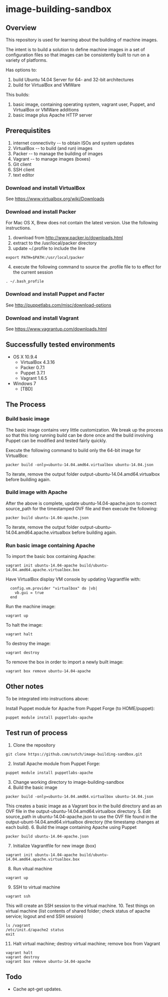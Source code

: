 image-building-sandbox
======================

Overview
--------

This repository is used for learning about the building of machine images.

The intent is to build a solution to define machine images in a set of configuration files so that images can be consistently built to run on a variety of platforms.

Has options to:
  1. build Ubuntu 14.04 Server for 64- and 32-bit architectures
  2. build for VirtualBox and VMWare

This builds:
  1. basic image, containing operating system, vagrant user, Puppet, and VirtualBox or VMWare additions
  2. basic image plus Apache HTTP server


Prerequistites
--------------

  1. internet connectivity -- to obtain ISOs and system updates
  2. VirtualBox -- to build (and run) images
  3. Packer -- to manage the building of images
  4. Vagrant -- to manage images (boxes)
  5. Git client
  6. SSH client
  7. text editor

### Download and install VirtualBox

See https://www.virtualbox.org/wiki/Downloads

### Download and install Packer

For Mac OS X, Brew does not contain the latest version. Use the following instructions.

  1. download from http://www.packer.io/downloads.html
  2. extract to the /usr/local/packer directory
  3. update ~/.profile to include the line
   ```
   export PATH=$PATH:/usr/local/packer
   ```
  4. execute the following command to source the .profile file to to effect for the current session
   ```
   . ~/.bash_profile
   ```

### Download and install Puppet and Facter

See http://puppetlabs.com/misc/download-options

### Download and install Vagrant

See https://www.vagrantup.com/downloads.html

Successfully tested environments
--------------------------------

  * OS X 10.9.4
    * VirtualBox 4.3.16
    * Packer 0.7.1
    * Puppet 3.7.1
    * Vagrant 1.6.5
  * Windows 7
    * [TBD]

The Process
-----------

### Build basic image 

The basic image contains very little customization.  We break up the process so that this long running build can be done once and the build involving Puppet can be modified and tested fairly quickly.

Execute the following command to build only the 64-bit image for VirtualBox:
```
packer build -only=ubuntu-14.04.amd64.virtualbox ubuntu-14.04.json
```

To iterate, remove the output folder output-ubuntu-14.04.amd64.virtualbox before building again.

### Build image with Apache

After the above is complete, update ubuntu-14.04-apache.json to correct source_path for the timestamped OVF file and then execute the following: 

```
packer build ubuntu-14.04-apache.json
```

To iterate, remove the output folder output-ubuntu-14.04.amd64.apache.virtualbox before building again.

### Run basic image containing Apache

To import the basic box containing Apache:
```
vagrant init ubuntu-14.04-apache build/ubuntu-14.04.amd64.apache.virtualbox.box
```

Have VirtualBox display VM console by updating Vagrantfile with:
```
  config.vm.provider "virtualbox" do |vb|
    vb.gui = true
  end
```

Run the machine image:
```
vagrant up
```

To halt the image:
```
vagrant halt
```

To destroy the image:
```
vagrant destroy
```

To remove the box in order to import a newly built image:
```
vagrant box remove ubuntu-14.04-apache
```

Other notes
-----------

To be integrated into instructions above:

Install Puppet module for Apache from Puppet Forge (to HOME/puppet):
```
puppet module install puppetlabs-apache
```


Test run of process
-------------------

  1. Clone the repository
```
git clone https://github.com/sutch/image-building-sandbox.git
```
  2. Install Apache module from Puppet Forge:
```
puppet module install puppetlabs-apache
```
  3. Change working directory to image-building-sandbox
  4. Build the basic image
```
packer build -only=ubuntu-14.04.amd64.virtualbox ubuntu-14.04.json
```
This creates a basic image as a Vagrant box in the build directory and as an OVF file in the output-ubuntu-14.04.amd64.virtualbox directory.
  5. Edit source_path in ubuntu-14.04-apache.json to use the OVF file found in the output-ubunt-14.04.amd64.virtualbox directory (the timestamp changes at each build).
  6. Build the image containing Apache using Puppet
```
packer build ubuntu-14.04-apache.json
```
  7. Initialize Vagrantfile for new image (box)
```
vagrant init ubuntu-14.04-apache build/ubuntu-14.04.amd64.apache.virtualbox.box  
```
  8. Run vitual machine
```
vagrant up
```
  9. SSH to virtual machine
```
vagrant ssh
```
This will create an SSH session to the virtual machine.
  10. Test things on virtual machine (list contents of shared folder; check status of apache service; logout and end SSH session)
```
ls /vagrant
/etc/init.d/apache2 status
exit
```
  11. Halt virtual machine; destroy virtual machine; remove box from Vagrant
```
vagrant halt
vagrant destroy
vagrant box remove ubuntu-14.04-apache
```

Todo
----

  * Cache apt-get updates.
